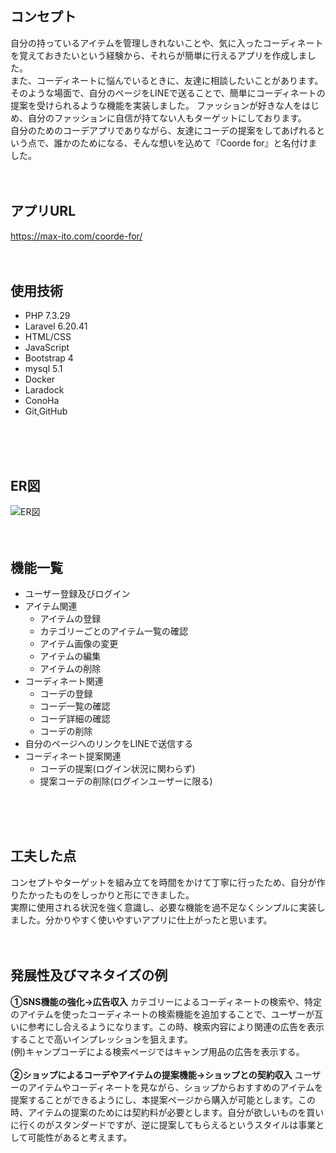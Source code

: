 ## コンセプト

自分の持っているアイテムを管理しきれないことや、気に入ったコーディネートを覚えておきたいという経験から、それらが簡単に行えるアプリを作成しました。  
また、コーディネートに悩んでいるときに、友達に相談したいことがあります。そのような場面で、自分のページをLINEで送ることで、簡単にコーディネートの提案を受けられるような機能を実装しました。
ファッションが好きな人をはじめ、自分のファッションに自信が持てない人もターゲットにしております。  
自分のためのコーデアプリでありながら、友達にコーデの提案をしてあげれるという点で、誰かのためになる、そんな想いを込めて『Coorde for』と名付けました。
<br />
<br />
<br />


## アプリURL

https://max-ito.com/coorde-for/
<br />
<br />
<br />

## 使用技術

- PHP 7.3.29
- Laravel 6.20.41
- HTML/CSS
- JavaScript
- Bootstrap 4
- mysql 5.1
- Docker
- Laradock
- ConoHa
- Git,GitHub
<br />
<br />
<br />


## ER図
![ER図](https://user-images.githubusercontent.com/99465120/154087944-1f51f4fd-803b-4076-aa85-0bdd56757e75.jpg)
<br />
<br />
<br />


## 機能一覧

- ユーザー登録及びログイン
- アイテム関連
    - アイテムの登録
    - カテゴリーごとのアイテム一覧の確認
    - アイテム画像の変更
    - アイテムの編集
    - アイテムの削除
- コーディネート関連
    - コーデの登録
    - コーデ一覧の確認
    - コーデ詳細の確認
    - コーデの削除
- 自分のページへのリンクをLINEで送信する
- コーディネート提案関連
    - コーデの提案(ログイン状況に関わらず)
    - 提案コーデの削除(ログインユーザーに限る)
<br />
<br />
<br />

## 工夫した点

コンセプトやターゲットを組み立てを時間をかけて丁寧に行ったため、自分が作りたかったものをしっかりと形にできました。  
実際に使用される状況を強く意識し、必要な機能を過不足なくシンプルに実装しました。分かりやすく使いやすいアプリに仕上がったと思います。
<br />
<br />
<br />

## 発展性及びマネタイズの例

**①SNS機能の強化→広告収入**
カテゴリーによるコーディネートの検索や、特定のアイテムを使ったコーディネートの検索機能を追加することで、ユーザーが互いに参考にし合えるようになります。この時、検索内容により関連の広告を表示することで高いインプレッションを狙えます。  
(例)キャンプコーデによる検索ページではキャンプ用品の広告を表示する。
<br />
<br />
**②ショップによるコーデやアイテムの提案機能→ショップとの契約収入**
ユーザーのアイテムやコーディネートを見ながら、ショップからおすすめのアイテムを提案することができるようにし、本提案ページから購入が可能とします。この時、アイテムの提案のためには契約料が必要とします。自分が欲しいものを買いに行くのがスタンダードですが、逆に提案してもらえるというスタイルは事業として可能性があると考えます。
